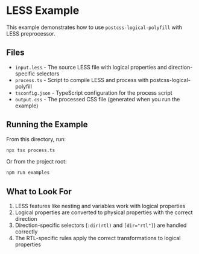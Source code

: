 # LESS Example

This example demonstrates how to use `postcss-logical-polyfill` with LESS preprocessor.

## Files

- `input.less` - The source LESS file with logical properties and direction-specific selectors
- `process.ts` - Script to compile LESS and process with postcss-logical-polyfill
- `tsconfig.json` - TypeScript configuration for the process script
- `output.css` - The processed CSS file (generated when you run the example)

## Running the Example

From this directory, run:

```bash
npx tsx process.ts
```

Or from the project root:

```bash
npm run examples
```

## What to Look For

1. LESS features like nesting and variables work with logical properties
2. Logical properties are converted to physical properties with the correct direction
3. Direction-specific selectors (`:dir(rtl)` and `[dir="rtl"]`) are handled correctly
4. The RTL-specific rules apply the correct transformations to logical properties
